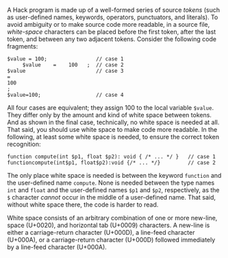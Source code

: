 A Hack program is made up of a well-formed series of source *tokens* (such as user-defined names, keywords, operators, punctuators, 
and literals). To avoid ambiguity or to make source code more readable, in a source file, *white-space* characters can be placed 
before the first token, after the last token, and between any two adjacent tokens. Consider the following code fragments:

```Hack
$value = 100;                // case 1
     $value    =    100   ;  // case 2
$value                       // case 3
=
100
;
$value=100;                  // case 4
```

All four cases are equivalent; they assign 100 to the local variable `$value`. They differ only by the amount and kind of white space 
between tokens. And as shown in the final case, technically, no white space is needed at all. That said, you should use white space to 
make code more readable. In the following, at least some white space is needed, to ensure the correct token recognition:

```Hack
function compute(int $p1, float $p2): void { /* ... */ }   // case 1 
functioncompute(int$p1, float$p2):void {/* ... */}         // case 2
```

The only place white space is needed is between the keyword `function` and the user-defined name `compute`. None is needed between the 
type names `int` and `float` and the user-defined names `$p1` and `$p2`, respectively, as the `$` character *cannot* occur in the 
middle of a user-defined name. That said, without white space there, the code is harder to read.

White space consists of an arbitrary combination of one or more new-line, space (U+0020), and horizontal tab (U+0009) characters. 
A new-line is either a carriage-return character (U+000D), a line-feed character (U+000A), or a carriage-return character (U+000D) 
followed immediately by a line-feed character (U+000A).
